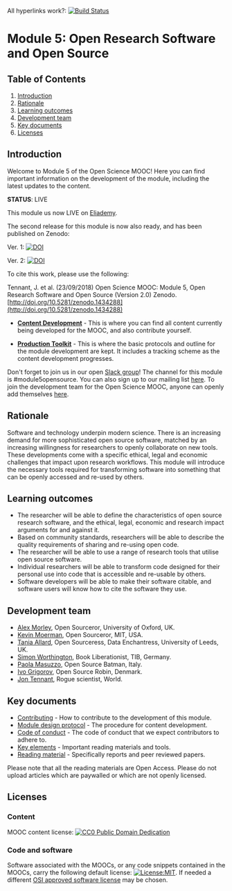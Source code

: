 All hyperlinks work?: [![Build Status](https://travis-ci.org/OpenScienceMOOC/Module-5-Open-Research-Software-and-Open-Source.svg?branch=master)](https://travis-ci.org/OpenScienceMOOC/Module-5-Open-Research-Software-and-Open-Source)

# Module 5: Open Research Software and Open Source

## Table of Contents

1. [Introduction](#Introduction)<a name="Introduction"></a>
2. [Rationale](#Rationale)
3. [Learning outcomes](#Learning_outcomes)
4. [Development team](#Development_team)
5. [Key documents](#Key_documents)
6. [Licenses](#Licenses)

## Introduction

Welcome to Module 5 of the Open Science MOOC! Here you can find important information on the development of the module, including the latest updates to the content.

**STATUS**: LIVE

This module us now LIVE on [Eliademy](https://eliademy.com/app/a/courses/02d7338a7e).

The second release for this module is now also ready, and has been published on Zenodo: 

Ver. 1: [![DOI](https://zenodo.org/badge/DOI/10.5281/zenodo.1325081.svg)](https://doi.org/10.5281/zenodo.1325081)

Ver. 2: [![DOI](https://zenodo.org/badge/DOI/10.5281/zenodo.1434288.svg)](https://doi.org/10.5281/zenodo.1434288)

To cite this work, please use the following:

Tennant, J. et al. (23/09/2018) Open Science MOOC: Module 5, Open Research Software and Open Source (Version 2.0) Zenodo. [http://doi.org/10.5281/zenodo.1434288](http://doi.org/10.5281/zenodo.1434288)

- [**Content Development**](https://github.com/OpenScienceMOOC/Module-5-Open-Research-Software-and-Open-Source/tree/master/content_development) - This is where you can find all content currently being developed for the MOOC, and also contribute yourself.

- [**Production Toolkit**](https://github.com/OpenScienceMOOC/Module-5-Open-Research-Software-and-Open-Source/tree/master/production_toolkit) - This is where the basic protocols and outline for the module development are kept. It includes a tracking scheme as the content development progresses.

Don't forget to join us in our open [Slack group](https://openmooc-ers-slackin.herokuapp.com/)! The channel for this module is #module5opensource. You can also sign up to our mailing list [here](https://opensciencemooc.eu/contact/). To join the development team for the Open Science MOOC, anyone can openly add themselves [here](https://open-science-mooc-invite.herokuapp.com/).


## Rationale <a name="Rationale"></a>

Software and technology underpin modern science. There is an increasing demand for more sophisticated open source software, matched by an increasing willingness for researchers to openly collaborate on new tools. These developments come with a specific ethical, legal and economic challenges that impact upon research workflows. This module will introduce the necessary tools required for transforming software into something that can be openly accessed and re-used by others.


## Learning outcomes <a name="Learning_outcomes"></a>

- The researcher will be able to define the characteristics of open source research software, and the ethical, legal, economic and research impact arguments for and against it.
- Based on community standards, researchers will be able to describe the quality requirements of sharing and re-using open code.
- The researcher will be able to use a range of research tools that utilise open source software.
- Individual researchers will be able to transform code designed for their personal use into code that is accessible and re-usable by others.
- Software developers will be able to make their software citable, and software users will know how to cite the software they use.


## Development team <a name="Development_team"></a>

- [Alex Morley](https://twitter.com/alex__morley), Open Sourceror, University of Oxford, UK.
- [Kevin Moerman](https://twitter.com/KMMoerman), Open Sourceror, MIT, USA.
- [Tania Allard](https://twitter.com/ixek), Open Sourceress, Data Enchantress, University of Leeds, UK.
- [Simon Worthington](https://twitter.com/mrchristian99), Book Liberationist, TIB, Germany.
- [Paola Masuzzo](https://twitter.com/pcmasuzzo), Open Source Batman, Italy.
- [Ivo Grigorov](https://twitter.com/OAforClimate), Open Source Robin, Denmark.
- [Jon Tennant](https://twitter.com/protohedgehog), Rogue scientist, World.


## Key documents <a name="Key_documents"></a>

- [Contributing](CONTRIBUTING.md) - How to contribute to the development of this module.
- [Module design protocol](MODULE_DESIGN_PROTOCOL.md) - The procedure for content development.
- [Code of conduct](CODE_OF_CONDUCT.md) - The code of conduct that we expect contributors to adhere to.
- [Key elements](key_elements.md) - Important reading materials and tools.
- [Reading material](https://github.com/OpenScienceMOOC/Module-5-Open-Research-Software-and-Open-Source/tree/master/Reading%20Material_Open%20Source%20and%20Open%20Research%20Software) - Specifically reports and peer reviewed papers.

Please note that all the reading materials are Open Access. Please do not upload articles which are paywalled or which are not openly licensed.


## Licenses <a name="Licenses"></a>

### Content
MOOC content license: [![CC0 Public Domain Dedication](https://img.shields.io/badge/License-CC0%201.0-lightgrey.svg)](https://creativecommons.org/publicdomain/zero/1.0/)

### Code and software   
Software associated with the MOOCs, or any code snippets contained in the MOOCs, carry the following default license: [![License:MIT](https://img.shields.io/badge/License-MIT-yellow.svg)](https://opensource.org/licenses/MIT). If needed a different [OSI approved software license](https://opensource.org/licenses) may be chosen.
